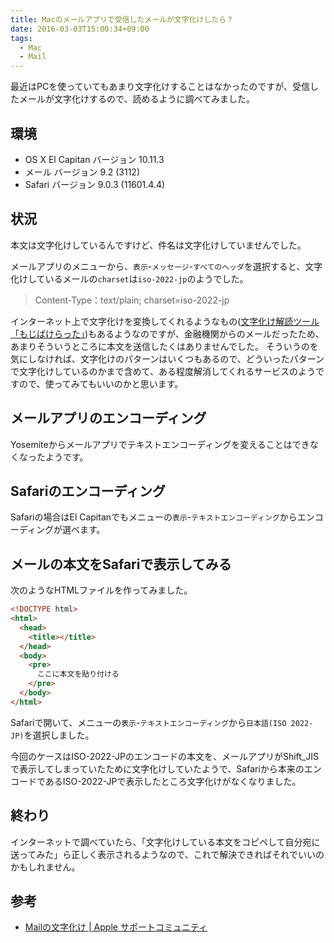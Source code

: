 ```yaml
---
title: Macのメールアプリで受信したメールが文字化けしたら？
date: 2016-03-03T15:00:34+09:00
tags:
  - Mac
  - Mail
---
```


最近はPCを使っていてもあまり文字化けすることはなかったのですが、受信したメールが文字化けするので、読めるように調べてみました。

<!--more-->

## 環境

* OS X El Capitan バージョン 10.11.3
* メール バージョン 9.2 (3112)
* Safari バージョン 9.0.3 (11601.4.4)

## 状況

本文は文字化けしているんですけど、件名は文字化けしていませんでした。

メールアプリのメニューから、`表示`-`メッセージ`-`すべてのヘッダ`を選択すると、文字化けしているメールの`charset`は`iso-2022-jp`のようでした。

> Content-Type：text/plain; charset=iso-2022-jp

インターネット上で文字化けを変換してくれるようなもの([文字化け解読ツール「もじばけらった」](http://lab.kiki-verb.com/mojibakeratta/))もあるようなのですが、金融機関からのメールだったため、あまりそういうところに本文を送信したくはありませんでした。
そういうのを気にしなければ、文字化けのパターンはいくつもあるので、どういったパターンで文字化けしているのかまで含めて、ある程度解消してくれるサービスのようですので、使ってみてもいいのかと思います。

## メールアプリのエンコーディング

Yosemiteからメールアプリでテキストエンコーディングを変えることはできなくなったようです。

## Safariのエンコーディング

Safariの場合はEl Capitanでもメニューの`表示`-`テキストエンコーディング`からエンコーディングが選べます。

## メールの本文をSafariで表示してみる

次のようなHTMLファイルを作ってみました。

```html
<!DOCTYPE html>
<html>
  <head>
    <title></title>
  </head>
  <body>
    <pre>
      ここに本文を貼り付ける
    </pre>
  </body>
</html>
```

Safariで開いて、メニューの`表示`-`テキストエンコーディング`から`日本語(ISO 2022-JP)`を選択しました。

今回のケースはISO-2022-JPのエンコードの本文を、メールアプリがShift_JISで表示してしまっていたために文字化けしていたようで、Safariから本来のエンコードであるISO-2022-JPで表示したところ文字化けがなくなりました。

## 終わり

インターネットで調べていたら、「文字化けしている本文をコピペして自分宛に送ってみた」ら正しく表示されるようなので、これで解決できればそれでいいのかもしれません。

## 参考

* [Mailの文字化け | Apple サポートコミュニティ](https://discussionsjapan.apple.com/thread/10154778?tstart=0)
